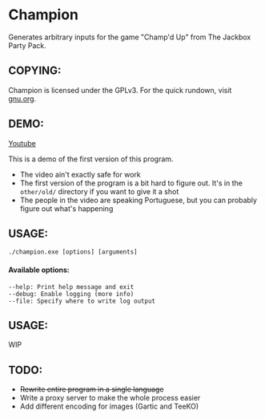 # Champion
Generates arbitrary inputs for the game "Champ'd Up" from The Jackbox Party Pack.

## COPYING:
Champion is licensed under the GPLv3. For the quick rundown, visit
[gnu.org](https://www.gnu.org/licenses/quick-guide-gplv3).

## DEMO:
[Youtube](https://www.youtube.com/watch?v=pNoOiOb3jYY)

This is a demo of the first version of this program.

* The video ain't exactly safe for work
* The first version of the program is a bit hard to figure out.
It's in the `other/old/` directory if you want to give it a shot
* The people in the video are speaking Portuguese,
but you can probably figure out what's happening

## USAGE:
`./champion.exe [options] [arguments]`

#### Available options:
```
--help: Print help message and exit
--debug: Enable logging (more info)
--file: Specify where to write log output
```

## USAGE:
WIP

## TODO:
* ~~Rewrite entire program in a single language~~
* Write a proxy server to make the whole process easier
* Add different encoding for images (Gartic and TeeKO)
